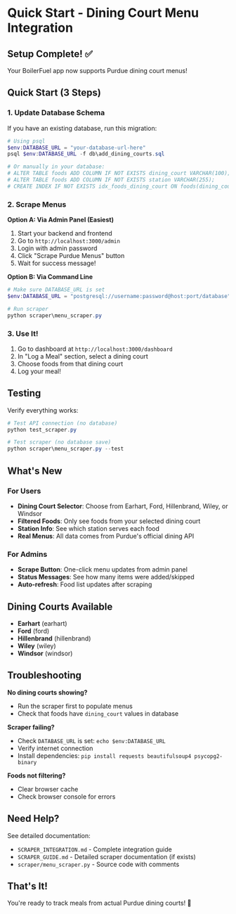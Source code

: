 # Quick Start - Dining Court Menu Integration

## Setup Complete! ✅

Your BoilerFuel app now supports Purdue dining court menus!

## Quick Start (3 Steps)

### 1. Update Database Schema

If you have an existing database, run this migration:

```powershell
# Using psql
$env:DATABASE_URL = "your-database-url-here"
psql $env:DATABASE_URL -f db\add_dining_courts.sql

# Or manually in your database:
# ALTER TABLE foods ADD COLUMN IF NOT EXISTS dining_court VARCHAR(100);
# ALTER TABLE foods ADD COLUMN IF NOT EXISTS station VARCHAR(255);
# CREATE INDEX IF NOT EXISTS idx_foods_dining_court ON foods(dining_court);
```

### 2. Scrape Menus

**Option A: Via Admin Panel (Easiest)**
1. Start your backend and frontend
2. Go to `http://localhost:3000/admin`
3. Login with admin password
4. Click "Scrape Purdue Menus" button
5. Wait for success message!

**Option B: Via Command Line**
```powershell
# Make sure DATABASE_URL is set
$env:DATABASE_URL = "postgresql://username:password@host:port/database"

# Run scraper
python scraper\menu_scraper.py
```

### 3. Use It!

1. Go to dashboard at `http://localhost:3000/dashboard`
2. In "Log a Meal" section, select a dining court
3. Choose foods from that dining court
4. Log your meal!

## Testing

Verify everything works:

```powershell
# Test API connection (no database)
python test_scraper.py

# Test scraper (no database save)
python scraper\menu_scraper.py --test
```

## What's New

### For Users
- **Dining Court Selector**: Choose from Earhart, Ford, Hillenbrand, Wiley, or Windsor
- **Filtered Foods**: Only see foods from your selected dining court
- **Station Info**: See which station serves each food
- **Real Menus**: All data comes from Purdue's official dining API

### For Admins
- **Scrape Button**: One-click menu updates from admin panel
- **Status Messages**: See how many items were added/skipped
- **Auto-refresh**: Food list updates after scraping

## Dining Courts Available

- **Earhart** (earhart)
- **Ford** (ford)
- **Hillenbrand** (hillenbrand)
- **Wiley** (wiley)
- **Windsor** (windsor)

## Troubleshooting

**No dining courts showing?**
- Run the scraper first to populate menus
- Check that foods have `dining_court` values in database

**Scraper failing?**
- Check `DATABASE_URL` is set: `echo $env:DATABASE_URL`
- Verify internet connection
- Install dependencies: `pip install requests beautifulsoup4 psycopg2-binary`

**Foods not filtering?**
- Clear browser cache
- Check browser console for errors

## Need Help?

See detailed documentation:
- `SCRAPER_INTEGRATION.md` - Complete integration guide
- `SCRAPER_GUIDE.md` - Detailed scraper documentation (if exists)
- `scraper/menu_scraper.py` - Source code with comments

## That's It!

You're ready to track meals from actual Purdue dining courts! 🎉
